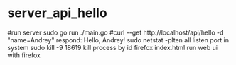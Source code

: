 # server_api_hello
#run server sudo go run ./main.go
#curl --get http://localhost/api/hello -d "name=Andrey"
respond: Hello, Andrey!
sudo netstat -plten all listen port in system
sudo kill -9 18619 kill process by id
firefox index.html  run web ui with firefox
